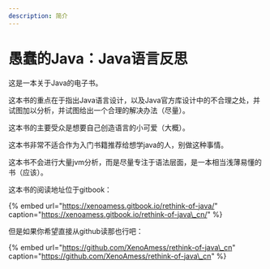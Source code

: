 ```yaml
---
description: 简介
---
```


# 愚蠢的Java：Java语言反思

这是一本关于Java的电子书。

这本书的重点在于指出Java语言设计，以及Java官方库设计中的不合理之处，并试图加以分析，并试图给出一个合理的解决办法（尽量）。

这本书的主要受众是想要自己创造语言的小可爱（大概）。

这本书非常不适合作为入门书籍推荐给想学java的人，别做这种事情。

这本书不会进行大量jvm分析，而是尽量专注于语法层面，是一本相当浅薄易懂的书（应该）。

这本书的阅读地址位于gitbook：

{% embed url="https://xenoamess.gitbook.io/rethink-of-java/" caption="https://xenoamess.gitbook.io/rethink-of-java\_cn/" %}

但是如果你希望直接从github读那也行吧：

{% embed url="https://github.com/XenoAmess/rethink-of-java\_cn" caption="https://github.com/XenoAmess/rethink-of-java\_cn" %}




